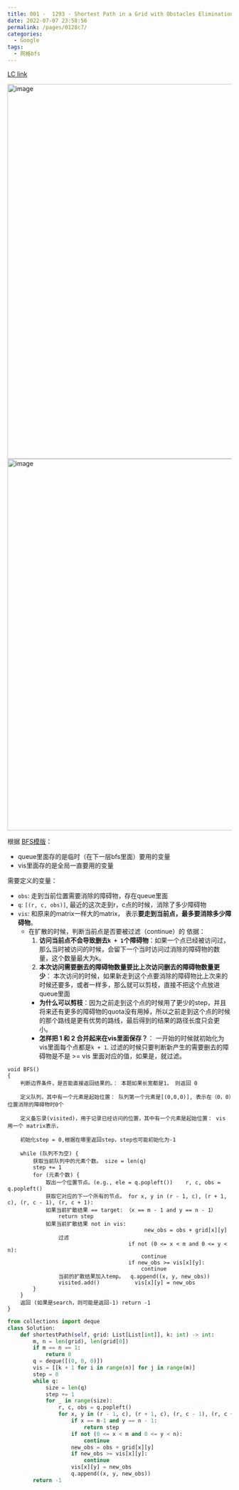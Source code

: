 ```yaml
---
title: 001 -  1293 - Shortest Path in a Grid with Obstacles Elimination - Hard
date: 2022-07-07 23:58:56
permalink: /pages/0128c7/
categories:
  - Google
tags:
  - 网格bfs
---
```


[LC link](https://leetcode.cn/problems/shortest-path-in-a-grid-with-obstacles-elimination/)

<img width="842" alt="image" src="https://user-images.githubusercontent.com/41789327/178077011-96bd1cbe-f0de-4d90-88f4-464bfba9fadb.png">
<img width="835" alt="image" src="https://user-images.githubusercontent.com/41789327/178077064-de49b8bf-cd60-4950-b1f5-b2303a7cfe43.png">


根据 [BFS模版](https://emmableu.github.io/blog/pages/8b354b/#_1-%E5%B1%82%E5%BA%8F%E9%81%8D%E5%8E%86)：
- queue里面存的是临时（在下一层bfs里面）要用的变量
- vis里面存的是全局一直要用的变量

需要定义的变量：
- `obs`: 走到当前位置需要消除的障碍物，存在queue里面
- `q`: `[(r, c, obs)]`, 最近的这次走到r，c点的时候，消除了多少障碍物
- `vis`: 和原来的matrix一样大的matrix， 表示**要走到当前点，最多要消除多少障碍物**。
  - 在扩散的时候，判断当前点是否要被过滤（continue）的 依据：
    1. **访问当前点不会导致删去`k + 1`个障碍物**：如果一个点已经被访问过，那么当时被访问的时候，会留下一个当时访问过消除的障碍物的数量，这个数量最大为k。
    2. **本次访问需要删去的障碍物数量要比上次访问删去的障碍物数量更少**： 本次访问的时候，如果新走到这个点要消除的障碍物比上次来的时候还要多，或者一样多，那么就可以剪枝，直接不把这个点放进queue里面
      - **为什么可以剪枝**：因为之前走到这个点的时候用了更少的step，并且将来还有更多的障碍物的quota没有用掉，所以之前走到这个点的时候的那个路线是更有优势的路线，最后得到的结果的路径长度只会更小。 
    - **怎样把 1 和 2 合并起来在vis里面保存？**： 一开始的时候就初始化为vis里面每个点都是`k + 1`. 过滤的时候只要判断新产生的需要删去的障碍物是不是 >= vis 里面对应的值，如果是，就过滤。

```
void BFS()
{
    判断边界条件，是否能直接返回结果的。： 本题如果长宽都是1， 则返回 0

    定义队列，其中有一个元素是起始位置： 队列第一个元素是[(0,0,0)], 表示在（0，0）位置消除的障碍物时0个

    定义备忘录(visited)，用于记录已经访问的位置，其中有一个元素是起始位置： vis 用一个 matrix表示，

    初始化step = 0,根据在哪里返回step，step也可能初始化为-1

    while (队列不为空) {
        获取当前队列中的元素个数。 size = len(q)
        step += 1
        for (元素个数) {
            取出一个位置节点。(e.g., ele = q.popleft())    r, c, obs = q.popleft()
            获取它对应的下一个所有的节点。 for x, y in (r - 1, c), (r + 1, c), (r, c - 1), (r, c + 1):
            如果当前扩散结果 == target: （x == m - 1 and y == n - 1）
                return step
            如果当前扩散结果 not in vis:
                                           new_obs = obs + grid[x][y]
                过滤
                                      if not (0 <= x < m and 0 <= y < n):
                                          continue
                                      if new_obs >= vis[x][y]:
                                          continue 
                当前的扩散结果加入temp。  q.append((x, y, new_obs))
                visited.add()           vis[x][y] = new_obs 
        }
    }
    返回 (如果是search，则可能是返回-1) return -1
}
```


```python
from collections import deque
class Solution:
    def shortestPath(self, grid: List[List[int]], k: int) -> int:
        m, n = len(grid), len(grid[0])
        if m == n == 1:
            return 0
        q = deque([(0, 0, 0)])
        vis = [[k + 1 for i in range(n)] for j in range(m)]
        step = 0
        while q:
            size = len(q)
            step += 1
            for _ in range(size):
                r, c, obs = q.popleft()
                for x, y in (r - 1, c), (r + 1, c), (r, c - 1), (r, c + 1):
                    if x == m-1 and y == n - 1:
                        return step
                    if not (0 <= x < m and 0 <= y < n):
                        continue
                    new_obs = obs + grid[x][y]
                    if new_obs >= vis[x][y]:
                        continue 
                    vis[x][y] = new_obs 
                    q.append((x, y, new_obs))
        return -1
```
